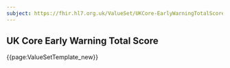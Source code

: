 ```yaml
---
subject: https://fhir.hl7.org.uk/ValueSet/UKCore-EarlyWarningTotalScore
---
```

## UK Core Early Warning Total Score

{{page:ValueSetTemplate_new}}